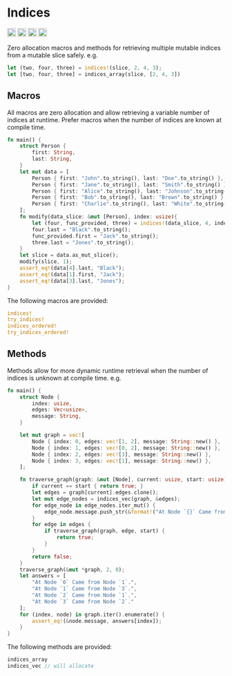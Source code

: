 # Indices

[<img alt="github" src="https://img.shields.io/badge/github-mcmah309/indices-8da0cb?style=for-the-badge&labelColor=555555&logo=github" height="20">](https://github.com/mcmah309/indices)
[<img alt="crates.io" src="https://img.shields.io/crates/v/indices.svg?style=for-the-badge&color=fc8d62&logo=rust" height="20">](https://crates.io/crates/indices)
[<img alt="docs.rs" src="https://img.shields.io/badge/docs.rs-indices-66c2a5?style=for-the-badge&labelColor=555555&logo=docs.rs" height="20">](https://docs.rs/indices)
[<img alt="build status" src="https://img.shields.io/github/actions/workflow/status/mcmah309/indices/rust.yml?branch=master&style=for-the-badge" height="20">](https://github.com/mcmah309/indices/actions?query=branch%3Amaster)

Zero allocation macros and methods for retrieving multiple mutable indices from a mutable slice safely. 
e.g.
```rust
let (two, four, three) = indices!(slice, 2, 4, 3);
let [two, four, three] = indices_array(slice, [2, 4, 3])
```
## Macros
All macros are zero allocation and allow retrieving a variable number of indices at runtime. Prefer macros when the number
of indices are known at compile time.
```rust
fn main() {
    struct Person {
        first: String,
        last: String,
    }
    let mut data = [
        Person { first: "John".to_string(), last: "Doe".to_string() },
        Person { first: "Jane".to_string(), last: "Smith".to_string() },
        Person { first: "Alice".to_string(), last: "Johnson".to_string() },
        Person { first: "Bob".to_string(), last: "Brown".to_string() },
        Person { first: "Charlie".to_string(), last: "White".to_string() },
    ];
    fn modify(data_slice: &mut [Person], index: usize){
        let (four, func_provided, three) = indices!(data_slice, 4, index, 3);
        four.last = "Black".to_string();
        func_provided.first = "Jack".to_string();
        three.last = "Jones".to_string();
    }
    let slice = data.as_mut_slice();
    modify(slice, 1);
    assert_eq!(data[4].last, "Black");
    assert_eq!(data[1].first, "Jack");
    assert_eq!(data[3].last, "Jones");
}
```
The following macros are provided:
```rust
indices!
try_indices!
indices_ordered!
try_indices_ordered!
```
## Methods
Methods allow for more dynamic runtime retrieval when the number of indices is unknown at compile time. e.g.
```rust
fn main() {
    struct Node {
        index: usize,
        edges: Vec<usize>,
        message: String,
    }

    let mut graph = vec![
        Node { index: 0, edges: vec![1, 2], message: String::new() },
        Node { index: 1, edges: vec![0, 2], message: String::new() },
        Node { index: 2, edges: vec![3], message: String::new() },
        Node { index: 3, edges: vec![1], message: String::new() },
    ];

    fn traverse_graph(graph: &mut [Node], current: usize, start: usize) -> bool {
        if current == start { return true; }
        let edges = graph[current].edges.clone();
        let mut edge_nodes = indices_vec(graph, &edges);
        for edge_node in edge_nodes.iter_mut() {
            edge_node.message.push_str(&format!("At Node `{}` Came from Node `{}`.", edge_node.index, current));
        }
        for edge in edges {
            if traverse_graph(graph, edge, start) {
                return true;
            }
        }
        return false;
    }
    traverse_graph(&mut *graph, 2, 0);
    let answers = [
        "At Node `0` Came from Node `1`.",
        "At Node `1` Came from Node `3`.",
        "At Node `2` Came from Node `1`.",
        "At Node `3` Came from Node `2`."
    ];
    for (index, node) in graph.iter().enumerate() {
        assert_eq!(&node.message, answers[index]);
    }
}
```
The following methods are provided:
```rust
indices_array
indices_vec // will allocate
```